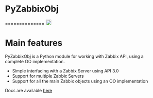 # PyZabbixObj
==============
<a href="https://badge.fury.io/gh/ftoscano%2FPyZabbixObj"><img src="https://badge.fury.io/gh/ftoscano%2FPyZabbixObj.svg" alt="GitHub version" height="18"></a>
<br />

Main features
==============
PyZabbixObj is a Python module for working with Zabbix API, using a complete OO implementation.

* Simple interfacing with a Zabbix Server using API 3.0
* Support for multiple Zabbix Servers
* Support for all the main Zabbix objects using an OO implementation

Docs are available <a href="http://pyzabbix-obj.readthedocs.org/en/latest/">here</a>
